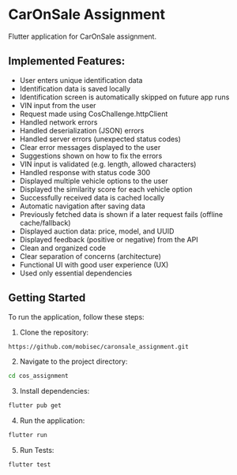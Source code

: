 # CarOnSale Assignment

Flutter application for CarOnSale assignment.

## Implemented Features:

- User enters unique identification data
- Identification data is saved locally
- Identification screen is automatically skipped on future app runs
- VIN input from the user
- Request made using CosChallenge.httpClient
- Handled network errors
- Handled deserialization (JSON) errors
- Handled server errors (unexpected status codes)
- Clear error messages displayed to the user
- Suggestions shown on how to fix the errors
- VIN input is validated (e.g. length, allowed characters)
- Handled response with status code 300
- Displayed multiple vehicle options to the user
- Displayed the similarity score for each vehicle option
- Successfully received data is cached locally
- Automatic navigation after saving data
- Previously fetched data is shown if a later request fails (offline cache/fallback)
- Displayed auction data: price, model, and UUID
- Displayed feedback (positive or negative) from the API
- Clean and organized code
- Clear separation of concerns (architecture)
- Functional UI with good user experience (UX)
- Used only essential dependencies

## Getting Started

To run the application, follow these steps:

1. Clone the repository:
```bash
https://github.com/mobisec/caronsale_assignment.git
```

2. Navigate to the project directory:
```bash
cd cos_assignment
```

3. Install dependencies:
```bash
flutter pub get
```

4. Run the application:
```bash
flutter run
```
5. Run Tests:
```bash
flutter test
```

